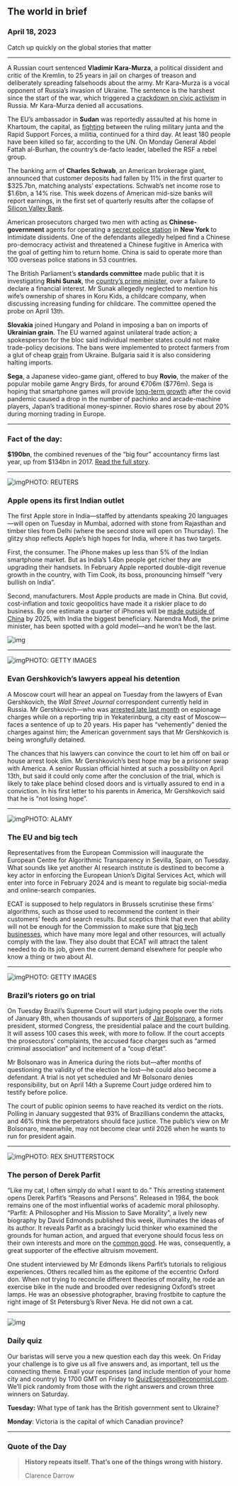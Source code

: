## The world in brief

### April 18, 2023

Catch up quickly on the global stories that matter



------



A Russian court sentenced **Vladimir Kara-Murza**, a political dissident and critic of the Kremlin, to 25 years in jail on charges of treason and deliberately spreading falsehoods about the army. Mr Kara-Murza is a vocal opponent of Russia’s invasion of Ukraine. The sentence is the harshest since the start of the war, which triggered a [crackdown on civic activism](https://www.economist.com/briefing/2023/02/20/the-invasion-has-stalled-but-putins-war-on-dissent-marches-on) in Russia. Mr Kara-Murza denied all accusations.

The EU’s ambassador in **Sudan** was reportedly assaulted at his home in Khartoum, the capital, as [fighting](https://www.economist.com/middle-east-and-africa/2023/04/16/khartoum-has-exploded-into-open-warfare) between the ruling military junta and the Rapid Support Forces, a militia, continued for a third day. At least 180 people have been killed so far, according to the UN. On Monday General Abdel Fattah al-Burhan, the country’s de-facto leader, labelled the RSF a rebel group.

The banking arm of **Charles Schwab**, an American brokerage giant, announced that customer deposits had fallen by 11% in the first quarter to $325.7bn, matching analysts’ expectations. Schwab’s net income rose to $1.6bn, a 14% rise. This week dozens of American mid-size banks will report earnings, in the first set of quarterly results after the collapse of [Silicon Valley Bank](https://www.economist.com/finance-and-economics/2023/03/14/what-the-loss-of-silicon-valley-bank-means-for-silicon-valley).

American prosecutors charged two men with acting as **Chinese-government** agents for operating a [secret police station](https://www.economist.com/china/2023/02/16/how-much-of-a-concern-are-chinas-overseas-police-stations) in **New York** to intimidate dissidents. One of the defendants allegedly helped find a Chinese pro-democracy activist and threatened a Chinese fugitive in America with the goal of getting him to return home. China is said to operate more than 100 overseas police stations in 53 countries.

The British Parliament’s **standards committee** made public that it is investigating **Rishi Sunak**, the [country’s prime minister](https://www.economist.com/britain/2023/04/13/rishi-sunak-a-very-tory-kind-of-technocrat), over a failure to declare a financial interest. Mr Sunak allegedly neglected to mention his wife’s ownership of shares in Koru Kids, a childcare company, when discussing increasing funding for childcare. The committee opened the probe on April 13th.

**Slovakia** joined Hungary and Poland in imposing a ban on imports of **Ukrainian grain**. The EU warned against unilateral trade action; a spokesperson for the bloc said individual member states could not make trade-policy decisions. The bans were implemented to protect farmers from a glut of cheap [grain](https://www.economist.com/graphic-detail/2022/06/23/most-of-the-worlds-grain-is-not-eaten-by-humans) from Ukraine. Bulgaria said it is also considering halting imports.

**Sega**, a Japanese video-game giant, offered to buy **Rovio**, the maker of the popular mobile game Angry Birds, for around €706m ($776m). Sega is hoping that smartphone games will provide [long-term growth](https://www.economist.com/special-report/2023/03/20/moviemaking-and-gamemaking-are-converging) after the covid pandemic caused a drop in the number of pachinko and arcade-machine players, Japan’s traditional money-spinner. Rovio shares rose by about 20% during morning trading in Europe.



------



### Fact of the day: 

**$190bn**, the combined revenues of the “big four” accountancy firms last year, up from $134bn in 2017. [Read the full story](https://www.economist.com/business/2023/04/16/why-ey-and-its-rivals-may-eventually-break-up-after-all).



------



![img](https://niceboy.online/insight/public/Espresso/PHOTOS/20230422_dap321.jpeg)PHOTO: REUTERS

### Apple opens its first Indian outlet

The first Apple store in India—staffed by attendants speaking 20 languages—will open on Tuesday in Mumbai, adorned with stone from Rajasthan and timber tiles from Delhi (where the second store will open on Thursday). The glitzy shop reflects Apple’s high hopes for India, where it has two targets.

First, the consumer. The iPhone makes up less than 5% of the Indian smartphone market. But as India’s 1.4bn people get richer they are upgrading their handsets. In February Apple reported double-digit revenue growth in the country, with Tim Cook, its boss, pronouncing himself “very bullish on India”.

Second, manufacturers. Most Apple products are made in China. But covid, cost-inflation and toxic geopolitics have made it a riskier place to do business. By one estimate a quarter of iPhones will be [made outside of China](https://www.economist.com/business/2022/10/24/the-end-of-apples-affair-with-china) by 2025, with India the biggest beneficiary. Narendra Modi, the prime minister, has been spotted with a gold model—and he won’t be the last.

![img](https://niceboy.online/insight/public/Espresso/PHOTOS/20230422_DAC762.jpeg)



------



![img](https://niceboy.online/insight/public/Espresso/PHOTOS/20230422_dap310.jpeg)PHOTO: GETTY IMAGES

### Evan Gershkovich’s lawyers appeal his detention

A Moscow court will hear an appeal on Tuesday from the lawyers of Evan Gershkovich, the *Wall Street Journal* correspondent currently held in Russia. Mr Gershkovich—who was [arrested late last month](https://www.economist.com/europe/2023/04/05/calls-for-russia-to-free-evan-gershkovich-fall-on-deaf-ears) on espionage charges while on a reporting trip in Yekaterinburg, a city east of Moscow—faces a sentence of up to 20 years. His paper has “vehemently” denied the charges against him; the American government says that Mr Gershkovich is being wrongfully detained.

The chances that his lawyers can convince the court to let him off on bail or house arrest look slim. Mr Gershkovich’s best hope may be a prisoner swap with America. A senior Russian official hinted at such a possibility on April 13th, but said it could only come after the conclusion of the trial, which is likely to take place behind closed doors and is virtually assured to end in a conviction. In his first letter to his parents in America, Mr Gershkovich said that he is “not losing hope”.



------



![img](https://niceboy.online/insight/public/Espresso/PHOTOS/20230422_dap318.jpeg)PHOTO: ALAMY

### The EU and big tech

Representatives from the European Commission will inaugurate the European Centre for Algorithmic Transparency in Sevilla, Spain, on Tuesday. What sounds like yet another AI research institute is destined to become a key actor in enforcing the European Union’s Digital Services Act, which will enter into force in February 2024 and is meant to regulate big social-media and online-search companies.

ECAT is supposed to help regulators in Brussels scrutinise these firms’ algorithms, such as those used to recommend the content in their customers’ feeds and search results. But sceptics think that even that ability will not be enough for the Commission to make sure that [big tech businesses](https://www.economist.com/europe/2023/03/16/europe-has-led-the-global-charge-against-big-tech-but-does-it-need-a-new-approach), which have many more legal and other resources, will actually comply with the law. They also doubt that ECAT will attract the talent needed to do its job, given the current demand elsewhere for people who know a thing or two about AI.



------



![img](https://niceboy.online/insight/public/Espresso/PHOTOS/20230422_dap307.jpeg)PHOTO: GETTY IMAGES

### Brazil’s rioters go on trial

On Tuesday Brazil’s Supreme Court will start judging people over the riots of January 8th, when thousands of supporters of [Jair Bolsonaro](https://www.economist.com/the-americas/2023/03/02/brazils-new-president-may-soon-face-another-threat-his-predecessor), a former president, stormed Congress, the presidential palace and the court building. It will assess 100 cases this week, with more to follow. If the court accepts the prosecutors’ complaints, the accused face charges such as “armed criminal association” and incitement of a “coup d’état”.

Mr Bolsonaro was in America during the riots but—after months of questioning the validity of the election he lost—he could also become a defendant. A trial is not yet scheduled and Mr Bolsonaro denies responsibility, but on April 14th a Supreme Court judge ordered him to testify before police.

The court of public opinion seems to have reached its verdict on the riots. Polling in January suggested that 93% of Brazillians condemn the attacks, and 46% think the perpetrators should face justice. The public’s view on Mr Bolsonaro, meanwhile, may not become clear until 2026 when he wants to run for president again.



------



![img](https://niceboy.online/insight/public/Espresso/PHOTOS/20230422_dap312.jpeg)PHOTO: REX SHUTTERSTOCK

### The person of Derek Parfit

“Like my cat, I often simply do what I want to do.” This arresting statement opens Derek Parfit’s “Reasons and Persons”. Released in 1984, the book remains one of the most influential works of academic moral philosophy. “Parfit: A Philosopher and His Mission to Save Morality”, a lively new biography by David Edmonds published this week, illuminates the ideas of its author. It reveals Parfit as a bracingly lucid thinker who examined the grounds for human action, and argued that everyone should focus less on their own interests and more on the [common good](https://www.economist.com/christmas-specials/2022/12/20/should-we-care-about-people-who-need-never-exist). He was, consequently, a great supporter of the effective altruism movement.

One student interviewed by Mr Edmonds likens Parfit’s tutorials to religious experiences. Others recalled him as the epitome of the eccentric Oxford don. When not trying to reconcile different theories of morality, he rode an exercise bike in the nude and brooded over redesigning Oxford’s street lamps. He was an obsessive photographer, braving frostbite to capture the right image of St Petersburg’s River Neva. He did not own a cat.



------



![img](https://niceboy.online/insight/public/Espresso/PHOTOS/EspressoQuiz_23.jpeg)

### Daily quiz

Our baristas will serve you a new question each day this week. On Friday your challenge is to give us all five answers and, as important, tell us the connecting theme. Email your responses (and include mention of your home city and country) by 1700 GMT on Friday to [QuizEspresso@economist.com](https://mail.google.com/mail/?view=cm&fs=1&tf=1&to=QuizEspresso@economist.com). We’ll pick randomly from those with the right answers and crown three winners on Saturday.

**Tuesday:** What type of tank has the British government sent to Ukraine?

**Monday**: Victoria is the capital of which Canadian province?



------

### Quote of the Day

> **History repeats itself. That’s one of the things wrong with history.**
>
> Clarence Darrow





